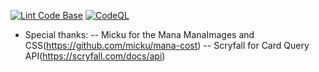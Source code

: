 [![Lint Code Base](https://github.com/ceckles/reactmtgcardfinder/actions/workflows/super-linter.yml/badge.svg)](https://github.com/ceckles/reactmtgcardfinder/actions/workflows/super-linter.yml)
[![CodeQL](https://github.com/ceckles/reactmtgcardfinder/actions/workflows/codeql-analysis.yml/badge.svg)](https://github.com/ceckles/reactmtgcardfinder/actions/workflows/codeql-analysis.yml)


- Special thanks:
    -- Micku for the Mana ManaImages and CSS(https://github.com/micku/mana-cost)
    -- Scryfall for Card Query API(https://scryfall.com/docs/api)
